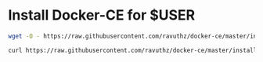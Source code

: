 # Install Docker-CE for $USER

```bash
wget -O - https://raw.githubusercontent.com/ravuthz/docker-ce/master/install.sh | bash
```

```bash
curl https://raw.githubusercontent.com/ravuthz/docker-ce/master/install.sh | sudo bash -s -
```
